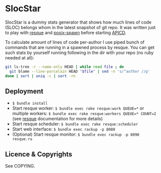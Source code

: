 SlocStar
========

SlocStar is a dummy stats generator that shows how much lines of code (SLOC)
belongs whom in the latest snapshot of git repo. It was written just to play
with [resque][1] and [posix-spawn][2] before starting [APICD][3].

To calculate amount of lines of code per-author I use piped bunch of commands
that are running in a spawned process by resque. You can get such stats by
yourself running following in the dir with your repo (no ruby needed at all):

``` bash
git ls-tree -r --name-only HEAD | while read file ; do
  git blame --line-porcelain HEAD "$file" | sed -n 's/^author //p'
done | sort | uniq -c | sort -rn
```


Deployment
----------

-   `$ bundle install`
-   Start resque worker: `$ bundle exec rake resque:work QUEUE=*`
    or multiple workers: `$ bundle exec rake resque:workers QUEUE=* COUNT=2`
    (see [resque][1] documentation for more details)
-   Start resque scheduler: `$ bundle exec rake resque:scheduler`
-   Start web interface: `$ bundle exec rackup -p 8080`
-   (Optional) Start resque monitor: `$ bundle exec rackup -p 8090 resque.ru`


Licence & Copyrights
--------------------

See COPYING.


[1]: https://github.com/defunkt/resque/
[2]: https://github.com/rtomayko/posix-spawn/
[3]: https://github.com/apicd
